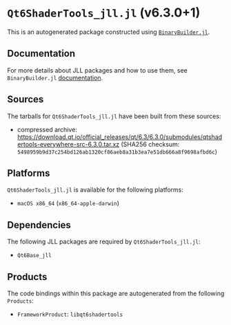 # `Qt6ShaderTools_jll.jl` (v6.3.0+1)

This is an autogenerated package constructed using [`BinaryBuilder.jl`](https://github.com/JuliaPackaging/BinaryBuilder.jl).

## Documentation

For more details about JLL packages and how to use them, see `BinaryBuilder.jl` [documentation](https://docs.binarybuilder.org/stable/jll/).

## Sources

The tarballs for `Qt6ShaderTools_jll.jl` have been built from these sources:

* compressed archive: https://download.qt.io/official_releases/qt/6.3/6.3.0/submodules/qtshadertools-everywhere-src-6.3.0.tar.xz (SHA256 checksum: `5498959b9d37c254bd126ab1320cf86aeb8a31b3ea7e51db666a8f9698afbd6c`)

## Platforms

`Qt6ShaderTools_jll.jl` is available for the following platforms:

* `macOS x86_64` (`x86_64-apple-darwin`)

## Dependencies

The following JLL packages are required by `Qt6ShaderTools_jll.jl`:

* `Qt6Base_jll`

## Products

The code bindings within this package are autogenerated from the following `Products`:

* `FrameworkProduct`: `libqt6shadertools`

